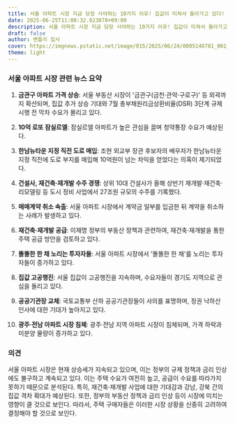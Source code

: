 ```yaml
---
title: 서울 아파트 시장 지금 당장 사야하는 10가지 이유! 집값이 미쳐서 돌아가고 있다!
date: 2025-06-25T11:00:32.023878+09:00
description: 서울 아파트 시장 지금 당장 사야하는 10가지 이유! 집값이 미쳐서 돌아가고 있다!
draft: false
author: 벤틀리 집사
cover: https://imgnews.pstatic.net/image/015/2025/06/24/0005148781_001_20250624133809613.jpg?type=nf142_103
theme: light
---
```


### 서울 아파트 시장 관련 뉴스 요약

1. **금관구 아파트 가격 상승**: 서울 부동산 시장이 '금관구(금천·관악·구로구)' 등 외곽까지 확산되며, 집값 추가 상승 기대와 7월 총부채원리금상환비율(DSR) 3단계 규제 시행 전 막차 수요가 몰리고 있다.

2. **10억 로또 잠실르엘**: 잠실르엘 아파트가 높은 관심을 끌며 청약통장 수요가 예상된다.

3. **한남뉴타운 지정 직전 도로 매입**: 조현 외교부 장관 후보자의 배우자가 한남뉴타운 지정 직전에 도로 부지를 매입해 10억원이 넘는 차익을 얻었다는 의혹이 제기되었다.

4. **건설사, 재건축·재개발 수주 경쟁**: 상위 10대 건설사가 올해 상반기 재개발·재건축·리모델링 등 도시 정비 사업에서 27조원 규모의 수주를 기록했다.

5. **매매계약 취소 속출**: 서울 아파트 시장에서 계약금 일부를 입금한 뒤 계약을 취소하는 사례가 발생하고 있다.

6. **재건축·재개발 공급**: 이재명 정부의 부동산 정책과 관련하여, 재건축·재개발을 통한 주택 공급 방안을 검토하고 있다.

7. **똘똘한 한 채 노리는 투자자들**: 서울 아파트 시장에서 '똘똘한 한 채'를 노리는 투자자들이 증가하고 있다.

8. **집값 고공행진**: 서울 집값이 고공행진을 지속하며, 수요자들이 경기도 지역으로 관심을 돌리고 있다.

9. **공공기관장 교체**: 국토교통부 산하 공공기관장들이 사의를 표명하며, 정권 낙하산 인사에 대한 기대가 높아지고 있다.

10. **광주·전남 아파트 시장 침체**: 광주·전남 지역 아파트 시장이 침체되며, 가격 하락과 미분양 물량이 증가하고 있다.

### 의견

서울 아파트 시장은 현재 상승세가 지속되고 있으며, 이는 정부의 규제 정책과 금리 인상에도 불구하고 계속되고 있다. 이는 주택 수요가 여전히 높고, 공급이 수요를 따라가지 못하기 때문으로 분석된다. 특히, 재건축·재개발 사업에 대한 기대감과 강남, 강북 간의 집값 격차 확대가 예상된다. 또한, 정부의 부동산 정책과 금리 인상 등이 시장에 미치는 영향이 클 것으로 보인다. 따라서, 주택 구매자들은 이러한 시장 상황을 신중히 고려하여 결정해야 할 것으로 보인다.